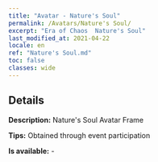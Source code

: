 ```yaml
---
title: "Avatar - Nature's Soul"
permalink: /Avatars/Nature's Soul/
excerpt: "Era of Chaos  Nature's Soul"
last_modified_at: 2021-04-22
locale: en
ref: "Nature's Soul.md"
toc: false
classes: wide
---
```

## Details

 **Description:** Nature's Soul Avatar Frame 

 **Tips:** Obtained through event participation 

 **Is available:**  - 

